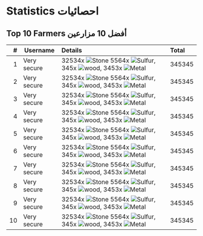# Statistics احصائيات

## Top 10 Farmers أفضل 10 مزارعين
| #    | Username            | Details                             |  Total |
|-----------:|---------------------|:-----------------------------------------|:-----|
| 1  | Very secure         | 32534x ![Stone](https://rustlabs.com/img/items40/stones.png) 5564x ![Sulfur](https://rustlabs.com/img/items40/sulfur.ore.png), 345x ![wood](https://rustlabs.com/img/items40/wood.png), 3453x ![Metal](https://rustlabs.com/img/items40/metal.ore.png)                 | 345345 |
| 2  | Very secure         | 32534x ![Stone](https://rustlabs.com/img/items40/stones.png) 5564x ![Sulfur](https://rustlabs.com/img/items40/sulfur.ore.png), 345x ![wood](https://rustlabs.com/img/items40/wood.png), 3453x ![Metal](https://rustlabs.com/img/items40/metal.ore.png)                 | 345345 |
| 3  | Very secure         | 32534x ![Stone](https://rustlabs.com/img/items40/stones.png) 5564x ![Sulfur](https://rustlabs.com/img/items40/sulfur.ore.png), 345x ![wood](https://rustlabs.com/img/items40/wood.png), 3453x ![Metal](https://rustlabs.com/img/items40/metal.ore.png)                 | 345345 |
| 4  | Very secure         | 32534x ![Stone](https://rustlabs.com/img/items40/stones.png) 5564x ![Sulfur](https://rustlabs.com/img/items40/sulfur.ore.png), 345x ![wood](https://rustlabs.com/img/items40/wood.png), 3453x ![Metal](https://rustlabs.com/img/items40/metal.ore.png)                 | 345345 |
| 5  | Very secure         | 32534x ![Stone](https://rustlabs.com/img/items40/stones.png) 5564x ![Sulfur](https://rustlabs.com/img/items40/sulfur.ore.png), 345x ![wood](https://rustlabs.com/img/items40/wood.png), 3453x ![Metal](https://rustlabs.com/img/items40/metal.ore.png)                 | 345345 |
| 6  | Very secure         | 32534x ![Stone](https://rustlabs.com/img/items40/stones.png) 5564x ![Sulfur](https://rustlabs.com/img/items40/sulfur.ore.png), 345x ![wood](https://rustlabs.com/img/items40/wood.png), 3453x ![Metal](https://rustlabs.com/img/items40/metal.ore.png)                 | 345345 |
| 7  | Very secure         | 32534x ![Stone](https://rustlabs.com/img/items40/stones.png) 5564x ![Sulfur](https://rustlabs.com/img/items40/sulfur.ore.png), 345x ![wood](https://rustlabs.com/img/items40/wood.png), 3453x ![Metal](https://rustlabs.com/img/items40/metal.ore.png)                 | 345345 |
| 8  | Very secure         | 32534x ![Stone](https://rustlabs.com/img/items40/stones.png) 5564x ![Sulfur](https://rustlabs.com/img/items40/sulfur.ore.png), 345x ![wood](https://rustlabs.com/img/items40/wood.png), 3453x ![Metal](https://rustlabs.com/img/items40/metal.ore.png)                 | 345345 |
| 9  | Very secure         | 32534x ![Stone](https://rustlabs.com/img/items40/stones.png) 5564x ![Sulfur](https://rustlabs.com/img/items40/sulfur.ore.png), 345x ![wood](https://rustlabs.com/img/items40/wood.png), 3453x ![Metal](https://rustlabs.com/img/items40/metal.ore.png)                 | 345345 |
| 10  | Very secure         | 32534x ![Stone](https://rustlabs.com/img/items40/stones.png) 5564x ![Sulfur](https://rustlabs.com/img/items40/sulfur.ore.png), 345x ![wood](https://rustlabs.com/img/items40/wood.png), 3453x ![Metal](https://rustlabs.com/img/items40/metal.ore.png)                 | 345345 |
